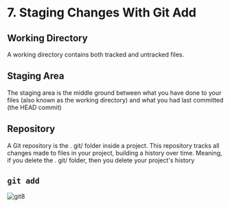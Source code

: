 # 7. Staging Changes With Git Add

## Working Directory

A working directory contains both tracked and untracked files.

## Staging Area

The staging area is the middle ground between what you have done to your files (also known as the working directory) and what you had last committed (the HEAD commit)

## Repository

A Git repository is the . git/ folder inside a project. This repository tracks all changes made to files in your project, building a history over time. Meaning, if you delete the . git/ folder, then you delete your project's history

## `git add`

![git8](https://user-images.githubusercontent.com/50626798/227513529-da865c2e-09db-447a-9457-84be37f37fec.png)

